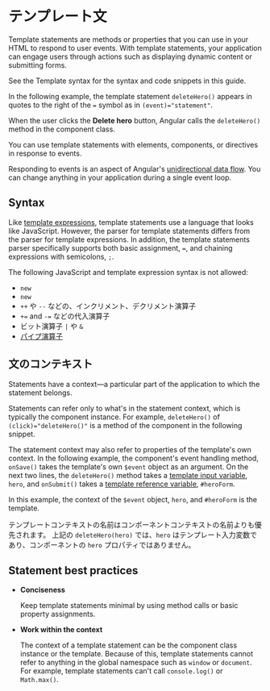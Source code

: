 # テンプレート文

Template statements are methods or properties that you can use in your HTML to respond to user events.
With template statements, your application can engage users through actions such as displaying dynamic content or submitting forms.

<div class="alert is-helpful">

See the <live-example name="template-syntax">Template syntax</live-example> for
the syntax and code snippets in this guide.

</div>

In the following example, the template statement `deleteHero()` appears in quotes to the right of the `=`&nbsp;symbol as in `(event)="statement"`.

<code-example path="template-syntax/src/app/app.component.html" region="context-component-statement" header="src/app/app.component.html"></code-example>

When the user clicks the **Delete hero** button, Angular calls the `deleteHero()` method in the component class.

You can use template statements with elements, components, or directives in response to events.

<div class="alert is-helpful">

Responding to events is an aspect of Angular's [unidirectional data flow](guide/glossary#unidirectional-data-flow).
You can change anything in your application during a single event loop.

</div>

## Syntax

Like [template expressions](guide/interpolation), template statements use a language that looks like JavaScript.
However, the parser for template statements differs from the parser for template expressions.
In addition, the template statements parser specifically supports both basic assignment, `=`, and chaining expressions with semicolons, `;`.

The following JavaScript and template expression syntax is not allowed:

* `new`
* <code>new</code>
* `++` や `--` などの、インクリメント、デクリメント演算子
* `+=` and `-=` などの代入演算子
* ビット演算子 `|` や `&`
* [パイプ演算子](guide/pipes)

## 文のコンテキスト

Statements have a context&mdash;a particular part of the application to which the statement belongs.

Statements can refer only to what's in the statement context, which is typically the component instance.
For example, `deleteHero()` of `(click)="deleteHero()"` is a method of the component in the following snippet.

<code-example path="template-syntax/src/app/app.component.html" region="context-component-statement" header="src/app/app.component.html"></code-example>

The statement context may also refer to properties of the template's own context.
In the following example, the component's event handling method, `onSave()` takes the template's own `$event` object as an argument.
On the next two lines, the `deleteHero()` method takes a [template input variable](guide/structural-directives#shorthand), `hero`, and `onSubmit()` takes a [template reference variable](guide/template-reference-variables), `#heroForm`.

<code-example path="template-syntax/src/app/app.component.html" region="context-var-statement" header="src/app/app.component.html"></code-example>

In this example, the context of the `$event` object, `hero`, and `#heroForm` is the template.

テンプレートコンテキストの名前はコンポーネントコンテキストの名前よりも優先されます。
上記の `deleteHero(hero)` では、`hero` はテンプレート入力変数であり、コンポーネントの `hero` プロパティではありません。

## Statement best practices

* **Conciseness**

  Keep template statements minimal by using method calls or basic property assignments.

* **Work within the context**

  The context of a template statement can be the component class instance or the template.
  Because of this, template statements cannot refer to anything in the global namespace such as `window` or `document`.
  For example, template statements can't call `console.log()` or `Math.max()`.
